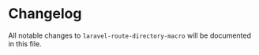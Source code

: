 # Changelog

All notable changes to `laravel-route-directory-macro` will be documented in this file.
